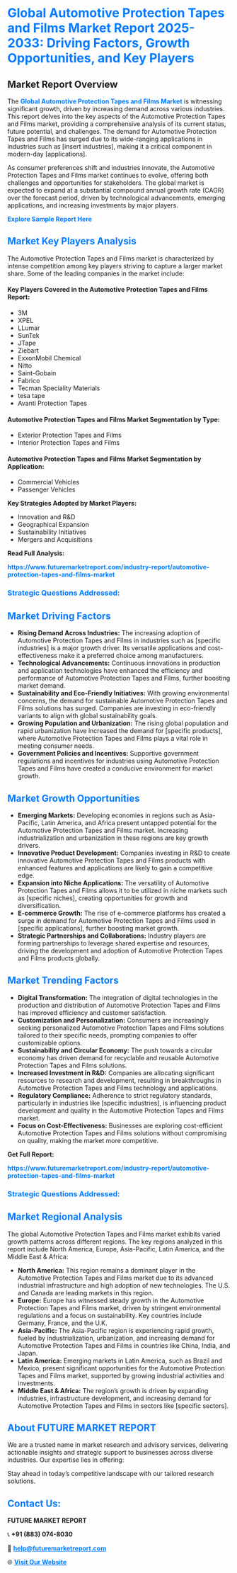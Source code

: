 <h1 style="color: #007BFF;">Global Automotive Protection Tapes and Films Market Report 2025-2033: Driving Factors, Growth Opportunities, and Key Players</h1>

<section id="overview">
<h2>Market Report Overview</h2>
<p>The <a href="https://www.futuremarketreport.com/industry-report/automotive-protection-tapes-and-films-market" style="color: #007BFF; text-decoration: none;"><strong>Global Automotive Protection Tapes and Films Market</strong></a> is witnessing significant growth, driven by increasing demand across various industries. This report delves into the key aspects of the Automotive Protection Tapes and Films market, providing a comprehensive analysis of its current status, future potential, and challenges. The demand for Automotive Protection Tapes and Films has surged due to its wide-ranging applications in industries such as [insert industries], making it a critical component in modern-day [applications].</p>
<p>As consumer preferences shift and industries innovate, the Automotive Protection Tapes and Films market continues to evolve, offering both challenges and opportunities for stakeholders. The global market is expected to expand at a substantial compound annual growth rate (CAGR) over the forecast period, driven by technological advancements, emerging applications, and increasing investments by major players.</p>
</section>

<section id="overview">
<p><a href="https://www.futuremarketreport.com/request-sample/reportId=91875" style="color: #007BFF; text-decoration: none;"><strong>Explore Sample Report Here</strong></a></p>
</section>

<section id="key-players">
<h2 style="color: #007BFF;">Market Key Players Analysis</h2>
<p>The Automotive Protection Tapes and Films market is characterized by intense competition among key players striving to capture a larger market share. Some of the leading companies in the market include:</p>
<h4>Key Players Covered in the Automotive Protection Tapes and Films Report:</h4>
<ul><li>3M</li><li>XPEL</li><li>LLumar</li><li>SunTek</li><li>JTape</li><li>Ziebart</li><li>ExxonMobil Chemical</li><li>Nitto</li><li>Saint-Gobain</li><li>Fabrico</li><li>Tecman Speciality Materials</li><li>tesa tape</li><li>Avanti Protection Tapes</li></ul>
<h4>Automotive Protection Tapes and Films Market Segmentation by Type:</h4>
<ul><li>Exterior Protection Tapes and Films</li><li>Interior Protection Tapes and Films</li></ul>

<h4>Automotive Protection Tapes and Films Market Segmentation by Application:</h4>
<ul><li>Commercial Vehicles</li><li>Passenger Vehicles</li></ul>
<p><strong>Key Strategies Adopted by Market Players:</strong></p>
<ul>
<li>Innovation and R&D</li>
<li>Geographical Expansion</li>
<li>Sustainability Initiatives</li>
<li>Mergers and Acquisitions</li>
</ul>
</section>

<section>
<p><strong>Read Full Analysis: </strong></p><a href="https://www.futuremarketreport.com/industry-report/automotive-protection-tapes-and-films-market" style="color: #007BFF; text-decoration: none;"><strong>https://www.futuremarketreport.com/industry-report/automotive-protection-tapes-and-films-market</strong></a>
<h3 style="color: #007BFF;">Strategic Questions Addressed:</h3>
</section>

<section id="driving-factors">
<h2 style="color: #007BFF;">Market Driving Factors</h2>
<ul>
<li><strong>Rising Demand Across Industries:</strong> The increasing adoption of Automotive Protection Tapes and Films in industries such as [specific industries] is a major growth driver. Its versatile applications and cost-effectiveness make it a preferred choice among manufacturers.</li>
<li><strong>Technological Advancements:</strong> Continuous innovations in production and application technologies have enhanced the efficiency and performance of Automotive Protection Tapes and Films, further boosting market demand.</li>
<li><strong>Sustainability and Eco-Friendly Initiatives:</strong> With growing environmental concerns, the demand for sustainable Automotive Protection Tapes and Films solutions has surged. Companies are investing in eco-friendly variants to align with global sustainability goals.</li>
<li><strong>Growing Population and Urbanization:</strong> The rising global population and rapid urbanization have increased the demand for [specific products], where Automotive Protection Tapes and Films plays a vital role in meeting consumer needs.</li>
<li><strong>Government Policies and Incentives:</strong> Supportive government regulations and incentives for industries using Automotive Protection Tapes and Films have created a conducive environment for market growth.</li>
</ul>
</section>

<section id="growth-opportunities">
<h2 style="color: #007BFF;">Market Growth Opportunities</h2>
<ul>
<li><strong>Emerging Markets:</strong> Developing economies in regions such as Asia-Pacific, Latin America, and Africa present untapped potential for the Automotive Protection Tapes and Films market. Increasing industrialization and urbanization in these regions are key growth drivers.</li>
<li><strong>Innovative Product Development:</strong> Companies investing in R&D to create innovative Automotive Protection Tapes and Films products with enhanced features and applications are likely to gain a competitive edge.</li>
<li><strong>Expansion into Niche Applications:</strong> The versatility of Automotive Protection Tapes and Films allows it to be utilized in niche markets such as [specific niches], creating opportunities for growth and diversification.</li>
<li><strong>E-commerce Growth:</strong> The rise of e-commerce platforms has created a surge in demand for Automotive Protection Tapes and Films used in [specific applications], further boosting market growth.</li>
<li><strong>Strategic Partnerships and Collaborations:</strong> Industry players are forming partnerships to leverage shared expertise and resources, driving the development and adoption of Automotive Protection Tapes and Films products globally.</li>
</ul>
</section>

<section id="trending-factors">
<h2 style="color: #007BFF;">Market Trending Factors</h2>
<ul>
<li><strong>Digital Transformation:</strong> The integration of digital technologies in the production and distribution of Automotive Protection Tapes and Films has improved efficiency and customer satisfaction.</li>
<li><strong>Customization and Personalization:</strong> Consumers are increasingly seeking personalized Automotive Protection Tapes and Films solutions tailored to their specific needs, prompting companies to offer customizable options.</li>
<li><strong>Sustainability and Circular Economy:</strong> The push towards a circular economy has driven demand for recyclable and reusable Automotive Protection Tapes and Films solutions.</li>
<li><strong>Increased Investment in R&D:</strong> Companies are allocating significant resources to research and development, resulting in breakthroughs in Automotive Protection Tapes and Films technology and applications.</li>
<li><strong>Regulatory Compliance:</strong> Adherence to strict regulatory standards, particularly in industries like [specific industries], is influencing product development and quality in the Automotive Protection Tapes and Films market.</li>
<li><strong>Focus on Cost-Effectiveness:</strong> Businesses are exploring cost-efficient Automotive Protection Tapes and Films solutions without compromising on quality, making the market more competitive.</li>
</ul>
</section>

<section>
<p><strong>Get Full Report: </strong></p><a href="https://www.futuremarketreport.com/industry-report/automotive-protection-tapes-and-films-market" style="color: #007BFF; text-decoration: none;"><strong>https://www.futuremarketreport.com/industry-report/automotive-protection-tapes-and-films-market</strong></a>
<h3 style="color: #007BFF;">Strategic Questions Addressed:</h3>
</section>


<section id="regional-analysis">
<h2 style="color: #007BFF;">Market Regional Analysis</h2>
<p>The global Automotive Protection Tapes and Films market exhibits varied growth patterns across different regions. The key regions analyzed in this report include North America, Europe, Asia-Pacific, Latin America, and the Middle East & Africa:</p>
<ul>
<li><strong>North America:</strong> This region remains a dominant player in the Automotive Protection Tapes and Films market due to its advanced industrial infrastructure and high adoption of new technologies. The U.S. and Canada are leading markets in this region.</li>
<li><strong>Europe:</strong> Europe has witnessed steady growth in the Automotive Protection Tapes and Films market, driven by stringent environmental regulations and a focus on sustainability. Key countries include Germany, France, and the U.K.</li>
<li><strong>Asia-Pacific:</strong> The Asia-Pacific region is experiencing rapid growth, fueled by industrialization, urbanization, and increasing demand for Automotive Protection Tapes and Films in countries like China, India, and Japan.</li>
<li><strong>Latin America:</strong> Emerging markets in Latin America, such as Brazil and Mexico, present significant opportunities for the Automotive Protection Tapes and Films market, supported by growing industrial activities and investments.</li>
<li><strong>Middle East & Africa:</strong> The region’s growth is driven by expanding industries, infrastructure development, and increasing demand for Automotive Protection Tapes and Films in sectors like [specific sectors].</li>
</ul>
</section>

<footer>
<h2 style="color: #007BFF;">About FUTURE MARKET REPORT</h2>
<p>We are a trusted name in market research and advisory services, delivering actionable insights and strategic support to businesses across diverse industries. Our expertise lies in offering:</p>

<p>Stay ahead in today’s competitive landscape with our tailored research solutions.</p>

<h2 style="color: #007BFF;">Contact Us:</h2>
<p><strong>FUTURE MARKET REPORT</strong></p>
<p>📞 <strong>+91 (883) 074-8030</strong></p>
<p>📧 <strong><a href="mailto:help@futuremarketreport.com" style="color: #007BFF;">help@futuremarketreport.com</a></strong></p>
<p>🌐 <strong><a href="https://www.futuremarketreport.com/" style="color: #007BFF;">Visit Our Website</a></strong></p>
</footer>